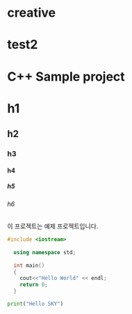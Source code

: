 # creative
# test2


# C++ Sample project

# h1
## h2
### h3
#### h4
##### h5
###### h6

이 프로젝트는 예제 프로젝트입니다.

```cpp
#include <iostream>
  
  using namespace std;
  
  int main()
  {
    cout<<"Hello World" << endl;
    return 0;
  }
```

```python
print("Hello SKY")
```
